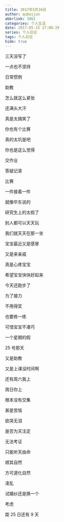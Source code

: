 ```yaml
---
title: 2017年5月16日
author: qubeijun
abbrlink: 3061
categories: 个人生活
date: 2017-05-15 17:00:29
series: 个人日记
tags: 个人日记
hide: true
---
```


三天没写了

一点也不坚持

日常惯例

助教

怎么就这么紧张

还满头大汗

真是太搞笑了

你也有个比赛

真的太坑是吧

你也是这么觉得

交作业

答疑记录

比赛

一件接着一件

就像毕东说的

研究生上的太假了

别人都可以天天玩

我们就天天在那一坐

宝宝最近又是感冒

又是来亲戚

真是心疼宝宝

希望宝宝快快好起来

今天还跑步了

为了接力

不用得奖

也要练一练

可惜宝宝不凑巧

一个星期的假

25 号那天

又是助教

又是上课没时间啊

还有周六我上

周日你上

根本没有交集

甚是苦恼

欲哭无泪

是否为天注定

无法考证

只能听天由命

顺其自然

方可道化自然

凌乱

试婚纱还是换一个

考虑

距 25 日还有 9 天
